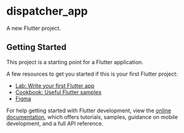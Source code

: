 # dispatcher_app

A new Flutter project.

## Getting Started

This project is a starting point for a Flutter application.

A few resources to get you started if this is your first Flutter project:

- [Lab: Write your first Flutter app](https://docs.flutter.dev/get-started/codelab)
- [Cookbook: Useful Flutter samples](https://docs.flutter.dev/cookbook)
- [Figma](https://www.figma.com/design/m93qHDk8gQVywYY1VZaBKh/Kiparo.com-Dispatcher-app?node-id=3-251&t=ofmmCkMHBdeMekKp-4)

For help getting started with Flutter development, view the
[online documentation](https://docs.flutter.dev/), which offers tutorials,
samples, guidance on mobile development, and a full API reference.
